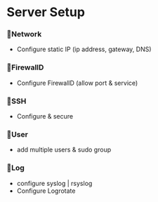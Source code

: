 # Server Setup

### :helicopter:Network
- Configure static IP (ip address, gateway, DNS)
### :helicopter:FirewallD
- Configure FirewallD (allow port & service)
### :helicopter:SSH
- Configure & secure
### :helicopter:User
- add multiple users & sudo group
### :helicopter:Log
- configure syslog | rsyslog
- Configure Logrotate


